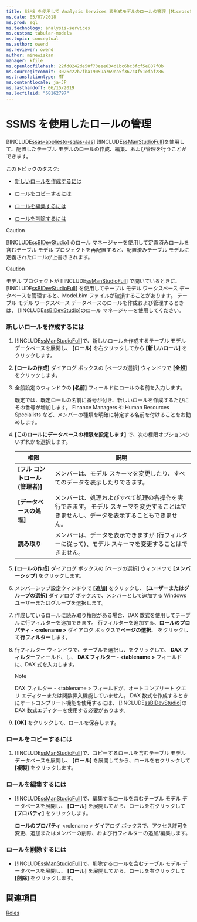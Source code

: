 ```yaml
---
title: SSMS を使用して Analysis Services 表形式モデルのロールの管理 |Microsoft Docs
ms.date: 05/07/2018
ms.prod: sql
ms.technology: analysis-services
ms.custom: tabular-models
ms.topic: conceptual
ms.author: owend
ms.reviewer: owend
author: minewiskan
manager: kfile
ms.openlocfilehash: 22fd8242de50f73eee634d1bc6bc3fcf5e887f0b
ms.sourcegitcommit: 3026c22b7fba19059a769ea5f367c4f51efaf286
ms.translationtype: MT
ms.contentlocale: ja-JP
ms.lasthandoff: 06/15/2019
ms.locfileid: "68162797"
---
```

# <a name="manage-roles-by-using-ssms"></a>SSMS を使用したロールの管理 
[!INCLUDE[ssas-appliesto-sqlas-aas](../../includes/ssas-appliesto-sqlas-aas.md)]
  [!INCLUDE[ssManStudioFull](../../includes/ssmanstudiofull-md.md)]を使用して、配置したテーブル モデルのロールの作成、編集、および管理を行うことができます。  
  
 このトピックのタスク:  
  
-   [新しいロールを作成するには](#bkmk_new_role)  
  
-   [ロールをコピーするには](#bkmk_copy_role)  
  
-   [ロールを編集するには](#bkmk_edit_role)  
  
-   [ロールを削除するには](#bkmk_deletet_role)  
  
> [!CAUTION]  
>  [!INCLUDE[ssBIDevStudio](../../includes/ssbidevstudio-md.md)] のロール マネージャーを使用して定義済みロールを含むテーブル モデル プロジェクトを再配置すると、配置済みテーブル モデルに定義されたロールが上書きされます。  
  
> [!CAUTION]  
>  モデル プロジェクトが [!INCLUDE[ssManStudioFull](../../includes/ssmanstudiofull-md.md)] で開いているときに、 [!INCLUDE[ssBIDevStudioFull](../../includes/ssbidevstudiofull-md.md)] を使用してテーブル モデル ワークスペース データベースを管理すると、Model.bim ファイルが破損することがあります。 テーブル モデル ワークスペース データベースのロールを作成および管理するときは、 [!INCLUDE[ssBIDevStudio](../../includes/ssbidevstudio-md.md)]のロール マネージャーを使用してください。  
  
###  <a name="bkmk_new_role"></a> 新しいロールを作成するには  
  
1.  [!INCLUDE[ssManStudioFull](../../includes/ssmanstudiofull-md.md)]で、新しいロールを作成するテーブル モデル データベースを展開し、 **[ロール]** を右クリックしてから **[新しいロール]** をクリックします。  
  
2.  **[ロールの作成]** ダイアログ ボックスの [ページの選択] ウィンドウで **[全般]** をクリックします。  
  
3.  全般設定のウィンドウの **[名前]** フィールドにロールの名前を入力します。  
  
     既定では、既定ロールの名前に番号が付き、新しいロールを作成するたびにその番号が増加します。 Finance Managers や Human Resources Specialists など、メンバーの種類を明確に特定する名前を付けることをお勧めします。  
  
4.  **[このロールにデータベースの権限を設定します]** で、次の権限オプションのいずれかを選択します。  
  
    |権限|説明|  
    |----------------|-----------------|  
    |**[フル コントロール (管理者)]**|メンバーは、モデル スキーマを変更したり、すべてのデータを表示したりできます。|  
    |**[データベースの処理]**|メンバーは、処理およびすべて処理の各操作を実行できます。 モデル スキーマを変更することはできませんし、データを表示することもできません。|  
    |**読み取り**|メンバーは、データを表示できますが (行フィルターに従って)、モデル スキーマを変更することはできません。|  
  
5.  **[ロールの作成]** ダイアログ ボックスの [ページの選択] ウィンドウで **[メンバーシップ]** をクリックします。  
  
6.  メンバーシップ設定ウィンドウで **[追加]** をクリックし、 **[ユーザーまたはグループの選択]** ダイアログ ボックスで、メンバーとして追加する Windows ユーザーまたはグループを選択します。  
  
7.  作成しているロールに読み取り権限がある場合、DAX 数式を使用してテーブルに行フィルターを追加できます。 行フィルターを追加する、**ロールのプロパティ - \<rolename >**  ダイアログ ボックスで**ページの選択**、 をクリックして**行フィルター**します。  
  
8.  行フィルター ウィンドウで、テーブルを選択し、をクリックして、 **DAX フィルター**フィールド、し、 **DAX フィルター - \<tablename >** フィールドに、DAX 式を入力します。  
  
    > [!NOTE]  
    >  DAX フィルター - \<tablename > フィールドが、オートコンプリート クエリ エディターまたは関数挿入機能していません。 DAX 数式を作成するときにオートコンプリート機能を使用するには、 [!INCLUDE[ssBIDevStudio](../../includes/ssbidevstudio-md.md)]の DAX 数式エディターを使用する必要があります。  
  
9. **[OK]** をクリックして、ロールを保存します。  
  
###  <a name="bkmk_copy_role"></a> ロールをコピーするには  
  
1.  [!INCLUDE[ssManStudioFull](../../includes/ssmanstudiofull-md.md)]で、コピーするロールを含むテーブル モデル データベースを展開し、 **[ロール]** を展開してから、ロールを右クリックして **[複製]** をクリックします。  
  
###  <a name="bkmk_edit_role"></a> ロールを編集するには  
  
-   [!INCLUDE[ssManStudioFull](../../includes/ssmanstudiofull-md.md)]で、編集するロールを含むテーブル モデル データベースを展開し、 **[ロール]** を展開してから、ロールを右クリックして **[プロパティ]** をクリックします。  
  
     **ロールのプロパティ** \<rolename > ダイアログ ボックスで、アクセス許可を変更、追加またはメンバーの削除、および行フィルターの追加/編集します。  
  
###  <a name="bkmk_deletet_role"></a> ロールを削除するには  
  
-   [!INCLUDE[ssManStudioFull](../../includes/ssmanstudiofull-md.md)]で、削除するロールを含むテーブル モデル データベースを展開し、 **[ロール]** を展開してから、ロールを右クリックして **[削除]** をクリックします。  
  
## <a name="see-also"></a>関連項目  
 [Roles](../../analysis-services/tabular-models/roles-ssas-tabular.md)  
  
  
